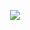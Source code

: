 <p align="center">
<a href="https://github.com/anuraghazra/github-readme-stats">
  <img align="center" src="https://github-readme-stats.vercel.app/api?username=arvidbt&show_icons=true&theme=gruvbox&count_private=true&hide=contribs&hide_border=true" />
</a>
</p>
